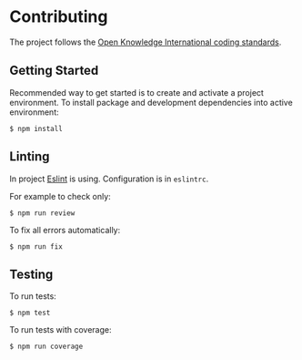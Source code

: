 # Contributing

The project follows the [Open Knowledge International coding standards](https://github.com/okfn/coding-standards).

## Getting Started

Recommended way to get started is to create and activate a project environment. To install package and development dependencies into active environment:

```
$ npm install
```

## Linting

In project [Eslint](http://eslint.org) is using. Configuration is in `eslintrc`.

For example to check only:
```
$ npm run review
```

To fix all errors automatically:

```
$ npm run fix
```

## Testing

To run tests:

```
$ npm test
```

To run tests with coverage:

```
$ npm run coverage
```

